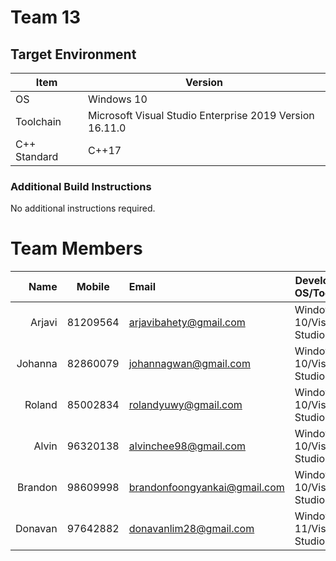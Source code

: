 # Team 13

## Target Environment

| Item         | Version                                                 |
| ------------ | ------------------------------------------------------- |
| OS           | Windows 10                                              |
| Toolchain    | Microsoft Visual Studio Enterprise 2019 Version 16.11.0 |
| C++ Standard | C++17                                                   |

### Additional Build Instructions

No additional instructions required.

# Team Members

|    Name |  Mobile  | Email                        | Development OS/Toolchain      |
| ------: | :------: | :--------------------------- | ----------------------------- |
|  Arjavi | 81209564 | arjavibahety@gmail.com       | Windows 10/Visual Studio 2022 |
| Johanna | 82860079 | johannagwan@gmail.com        | Windows 10/Visual Studio 2019 |
|  Roland | 85002834 | rolandyuwy@gmail.com         | Windows 10/Visual Studio 2019 |
|   Alvin | 96320138 | alvinchee98@gmail.com        | Windows 10/Visual Studio 2019 |
| Brandon | 98609998 | brandonfoongyankai@gmail.com | Windows 10/Visual Studio 2022 |
| Donavan | 97642882 | donavanlim28@gmail.com       | Windows 11/Visual Studio 2019 |
